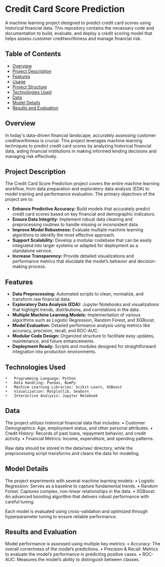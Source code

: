 # Credit Card Score Prediction

A machine learning project designed to predict credit card scores using historical financial data. This repository contains the necessary code and documentation to build, evaluate, and deploy a credit scoring model that helps assess customer creditworthiness and manage financial risk.

## Table of Contents
- [Overview](#overview)
- [Project Description](#project-description)
- [Features](#features)
- [Usage](#usage)
- [Project Structure](#project-structure)
- [Technologies Used](#technologies-used)
- [Data](#data)
- [Model Details](#model-details)
- [Results and Evaluation](#results-and-evaluation)

## Overview
In today's data-driven financial landscape, accurately assessing customer creditworthiness is crucial. This project leverages machine learning techniques to predict credit card scores by analyzing historical financial data, aiding financial institutions in making informed lending decisions and managing risk effectively.

## Project Description
The Credit Card Score Prediction project covers the entire machine learning workflow, from data preparation and exploratory data analysis (EDA) to model training and performance evaluation. The primary objectives of the project are to:
- **Enhance Predictive Accuracy:** Build models that accurately predict credit card scores based on key financial and demographic indicators.
- **Ensure Data Integrity:** Implement robust data cleaning and preprocessing routines to handle missing or inconsistent data.
- **Improve Model Robustness:** Evaluate multiple machine learning algorithms to identify the most effective approach.
- **Support Scalability:** Develop a modular codebase that can be easily integrated into larger systems or adapted for deployment as a standalone service.
- **Increase Transparency:** Provide detailed visualizations and performance metrics that elucidate the model’s behavior and decision-making process.

## Features
- **Data Preprocessing:** Automated scripts to clean, normalize, and transform raw financial data.
- **Exploratory Data Analysis (EDA):** Jupyter Notebooks and visualizations that highlight trends, distributions, and correlations in the data.
- **Multiple Machine Learning Models:** Implementation of various algorithms such as Logistic Regression, Random Forest, and XGBoost.
- **Model Evaluation:** Detailed performance analysis using metrics like accuracy, precision, recall, and ROC-AUC.
- **Modular Code Design:** Organized structure to facilitate easy updates, maintenance, and future enhancements.
- **Deployment Ready:** Scripts and modules designed for straightforward integration into production environments.

## Technologies Used

	•	Programming Language: Python
	•	Data Handling: Pandas, NumPy
	•	Machine Learning Libraries: Scikit-Learn, XGBoost
	•	Visualization: Matplotlib, Seaborn
	•	Interactive Analysis: Jupyter Notebook

## Data

The project utilizes historical financial data that includes:
	•	Customer Demographics: Age, employment status, and other personal attributes.
	•	Credit History: Records of past loans, repayment behavior, and credit activity.
	•	Financial Metrics: Income, expenditure, and spending patterns.

Raw data should be stored in the data/raw/ directory, while the preprocessing script transforms and cleans the data for modeling.

## Model Details

The project experiments with several machine learning models:
	•	Logistic Regression: Serves as a baseline to capture fundamental trends.
	•	Random Forest: Captures complex, non-linear relationships in the data.
	•	XGBoost: An advanced boosting algorithm that delivers robust performance with careful tuning.

Each model is evaluated using cross-validation and optimized through hyperparameter tuning to ensure reliable performance.

## Results and Evaluation

Model performance is assessed using multiple key metrics:
	•	Accuracy: The overall correctness of the model’s predictions.
	•	Precision & Recall: Metrics to evaluate the model’s performance in predicting positive cases.
	•	ROC-AUC: Measures the model’s ability to distinguish between classes.
